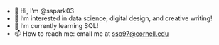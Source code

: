 - 👋 Hi, I’m @sspark03
- 👀 I’m interested in data science, digital design, and creative writing! 
- 🌱 I’m currently learning SQL!
- 📫 How to reach me: email me at ssp97@cornell.edu 
